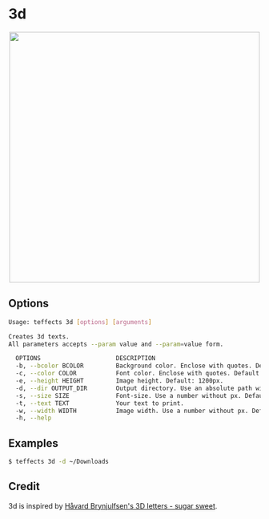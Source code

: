 # 3d

<p align="center">
<img width="500" src="https://raw.githubusercontent.com/shinokada/teffects/main/images/3d.png" />
</p>

## Options

```sh
Usage: teffects 3d [options] [arguments]

Creates 3d texts.
All parameters accepts --param value and --param=value form.

  OPTIONS                     DESCRIPTION
  -b, --bcolor BCOLOR         Background color. Enclose with quotes. Default: #fbd7e3
  -c, --color COLOR           Font color. Enclose with quotes. Default: #fcdde8
  -e, --height HEIGHT         Image height. Default: 1200px.
  -d, --dir OUTPUT_DIR        Output directory. Use an absolute path without a trailing slash. Default: teffects/outputs directory.
  -s, --size SIZE             Font-size. Use a number without px. Default: 120px
  -t, --text TEXT             Your text to print.
  -w, --width WIDTH           Image width. Use a number without px. Default: 1600px.
  -h, --help
```

## Examples

```sh
$ teffects 3d -d ~/Downloads
```

## Credit

3d is inspired by [Håvard Brynjulfsen's 3D letters - sugar sweet](https://codepen.io/havardob/pen/WNQwvze).